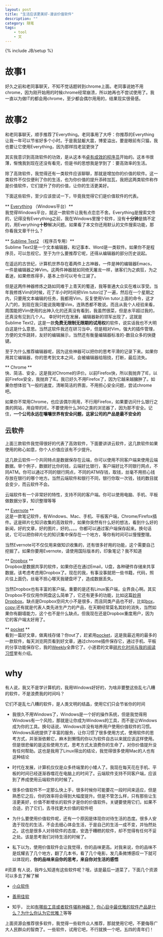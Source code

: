 ```yaml
---
layout: post
title: "生活应该更美好-漫谈价值软件"
description: ""
category: 随笔
tags: 
    - tool
    - 文
---
```

{% include JB/setup %}

# 故事1
好久之前和老同事聊天，不知不觉话题转到chrome上面。老同事说她不用chrome，因为刚开始用的时候chrome经常崩溃，所以她再也不尝试使用了。我一直以为做IT的都会用chrome，至少都会偶尔用用的，结果现实很骨感。

# 故事2
和老同事聊天，顺手推荐了Everything。老同事用了大呼：你推荐的Everything让我一年可以节省好多个小时。于是我鼠躯大震，博爱溢出，要是眼前有只猫，我也要让它使用Everything，因为那样找老鼠更快了

其实我意识到高效软件的功效，是从这本书[卓有成效的程序员](http://book.douban.com/subject/3558788/)开始的。这本书很薄，惭愧我到现在还没有看完，但是书的思想我是学到了：要高效率的生活。

除了高效软件，我觉得还有一类软件应该聊聊，那就是增加你的价值的软件。这一类软件不仅仅便利了你的生活，也为你价值的提升添砖加瓦，我把这两类软件称作是价值软件，它们提升了你的价值，让你的生活更美好。

下面这些软件，至少应该尝试一下，毕竟我觉得它们是价值软件的代表。

** [Everything](http://www.voidtools.com/) （Windows平台）**  
我觉得Windows平台，就这一款软件让我有点恋恋不舍。Everything是搜索文件的，记得没有Everything之前，我在Windows里搜个软件，没有**十分钟**是搞不定的，用Everything**十秒**解决问题。如果看了本文你还用默认的文件搜索功能，那你看我文章干什么？

** [Sublime Text2](http://www.sublimetext.com/) （程序员专用）**  
Sublime Text2是一个文本编辑器，和记事本、Word是一类软件。如果你不是程序员，可以忽视它。至于为什么要推荐它呢，还得从编辑器的部分历史说起。

在遥远的古世纪，计算机世界存在着两件上古神器，一件是神的编辑器Emacs，一件是编辑器之神Vim。这两件神器就如同倚天屠龙一样，骇客们为之疯狂，为之着迷，如果修炼得手，基本上你可以号令江湖了。

但是这两件神器修炼之路如同难于上青天的蜀道，我等普通大众实在难以享受。当年我修炼Vim的时候，花了半小时时间把Vim tutor过了一遍，然后在一个星期之内，只要用文本编辑的任务，我都用Vim，反复使用Vim tutor上面的命令，这才入门的，到现在我只能说我略懂Vim，连熟悉都不敢说。而且从我个人经验来看，周围能把Vim使用的出神入化的还真没有看到，我虽然很菜，但是水平超过我的，还真没有见到几个人。 
幸好时代在发展，编辑器新的领军出现了，这就是Sublime Text2，这是一款**免费无限制无限期的试用权**的软件，说实话我也不大明白这是什么意思。当然这软件我还在研习当中，但是相对Vim，强大的插件管理，方便的文件跳转，友好的编辑展示，当然还有衡量编辑器标准的-数目众多的快捷键。

至于为什么推荐编辑器呢，因为这些神器可以把你的思考平滑的记录下来。如果你用其它编辑器，你的思考到文本之间，会被编辑器给阻挠，打断，最后流失。

** Chrome **  
快、简洁、安全，这是我对Chrome的评价。以前Firefox快，所以我抛弃了IE，以前Firefox安全，我抛弃了IE。我已好久不用Firefox了，因为它越来越臃肿了。如果你想体验飞一般的速度，清晰简洁的界面，不用担心安全问题，尝试chrome吧。

如果你不常用Chrome，也应该偶尔用用，不行用Firefox，如果要访问什么银行之类的网站，用自带的IE。不要使用什么360之类的浏览器了，因为那不安全。记住，**一个公司永远在嚷嚷世界有安全问题，这家公司的产品是最不安全的**

## 云软件
上面三款软件我觉得很好的代表了高效软件，下面要讲讲云软件，这几款软件如果使用的称心如意，你个人价值应该有不少提升。

这几款云软件一个共同特点是数据保存在云端，你可以使用不同客户端来使用云端数据。举个例子，数据好比你的钱，云端好比银行，客户端好比不同银行网点，不同ATM。你可以通过不同的银行网点，不同的ATM存钱，取钱，丝毫不用担心钱存放在银行的哪个地方。当然云端软件和银行不同，银行你取一次钱，钱的数目就会变少，而云软件不会。

云端软件有一个非常好的特性，支持不同的客户端。你可以使用电脑、手机、平板做数据分享，知识整理等等

** [Evernote](https://evernote.com/intl/zh-cn/) **  
这是一款笔记软件，有Windows、Mac、手机、平板客户端，Chrome/Firefox插件。这是碎片化知识收集的高效软件，如果你突然有什么好的想法，看到什么好的新闻，好的文章，好的图片，好的。。。。你都可以通过客户端保存起来。换句话说，它可以把你碎片化的知识集中保存在一个地方，等你有时间可以慢慢整理。

当然Evernote可不仅仅用来做知识收集的，还有很多好用的功能，这个需要自己挖掘了。如果你要用Evernote，请使用国际版本的，印象笔记？我不知道

** [Dropbox](https://www.dropbox.com/) **  
Dropbox是数据共享的软件，如果你还在通过Email，U盘，各种硬件存储来共享数据，该考虑考虑用Dropbox了。现在的我，有事没事就把一些书籍，代码，照片往上面仍，丝毫不担心哪天我硬盘坏了，造成数据丢失。

当然Dropbox也有丰富的客户端，重要的是还有Linux客户端，业界良心啊。其实Dropbox不仅仅用作网盘这么简单了，它还有更多的功能，比如这篇[妙用Dropbox](http://blog.liumiao.com/post/47752340048/dropbox)。缺点是Dropbox空间大小不是很多，而且同类产品也不好，比如[box](http://box.com/)，[copy](https://www.copy.com/home/?r=OnOehO&signup=1);还有就是代表人类先进生产力的产品，在天朝经常莫名其妙的消失，当然如果你有翻墙能力，这个也不是什么缺点。但我现在还是Dropbox重度用户，因为它的客户端太好用了。

** [pocket](getpocket.com) **  
看到一篇好文章，做离线存储？你out了，赶紧用[pocket](http://getpocket.com/)，这是我最近用的最多的一款软件，每天浏览网页看到好文章，通过chrome插件保存它，通过手机、平板的分享功能保存它，我的[Weekly](http://linbo.github.io/weekly.html)全靠它了。小道君的文章[碎片化时间与我的阅读习惯](http://hutu.me/606)里有介绍。

# why
有人说，我又不是学计算机的，我用Windows好好的，为啥非要整这些乱七八糟的软件，不是浪费我的时间吗？

它们不是乱七八糟的软件，是人类文明的结晶，使用它们只会节省你的时间

* 我很久不用Windows了，Windows是一个好的操作系统，但是我觉得用Windows有一个风险，那就是让你成为Windows的工具，而不是让Windows成为你的工具。换句话说，Windows并没有培养用户使用价值软件的习惯。Windows系统提供了丰富的服务，让你习惯了很多使用方式，使用软件的思考方式，并渐渐依赖它，麻木到懒惰的你以为软件自古以来就应该这样使用。但是很悲催的是这些使用方式，思考方式太浪费你的生命了，对你价值提升没有任何帮助。这也是我用了Linux得出的结论，我觉得很多使用Mac的人也有这种结论

* 时代在发展，计算机仅仅是众多终端里的小矮人了。我现在每天花在手机、平板的时间已经逐渐吞噬花在电脑上的时间了。云端软件支持不同客户端，应该到了养成使用云端软件的时候了。

* 很多价值软件不一定那么快上手，很多时候你可能要花一段时间来适应，但是熟悉它之后，你的效率将会得到大幅度提升。但是不管怎么样，只有那些让生活更美好，价值不断增长的软件才是你的价值软件。关键要使用它们，如果不合适，扔了它们，去寻找更大价值的软件吧

* 为什么要使用价值软件呢，还有一个原因是体现你对待生活的态度。很多人安逸于现在的生活，不会去细心体会生活，于是自己的生活一成不变，并怡然处之。这也是很多人对待软件的态度，安逸于糟糕的软件，却不觉得有任何不妥之处。该是思考我们对待生活的时候了。

* 私下以为，使用价值软件会让我觉得，你的品味更高。对我来说，你的品味不是炫耀去了几个地方，翻了几本书，看了几个电影，发几条微博感叹一下就可以体现的，**你的品味来自你的思考，来自你对生活的感悟**

#资源
有人说，我咋么知道有这些软件呢？哦，该是最后一道菜了，下面几个资源可以多去了解了解

* [小众软件](http://www.appinn.com/?utm_source=feeds&utm_medium=appinn&utm_campaign=feeds)  

* [善用佳软](http://xbeta.info/)

* 知乎， 比如[有哪些工具或者软件堪称神器？](http://www.zhihu.com/question/20772002), [你心目中最优雅的软件产品是什么？为什么你认为它优雅？](http://www.zhihu.com/question/19823639)等等

上面资源会推荐很多软件，我觉得一些软件众人推荐，那就使用它吧，不要侮辱广大人民群众的智商了。一些软件，试用它吧，不行就换一个吧，五四的青年们！
